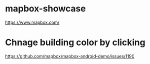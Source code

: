 # mapbox-showcase
https://www.mapbox.com/

# Chnage building color by clicking
https://github.com/mapbox/mapbox-android-demo/issues/1190




